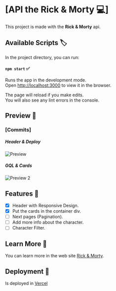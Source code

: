 # [API the Rick & Morty 💻]

This project is made with the **Rick & Morty** api.

## Available Scripts 🏷️

In the project directory, you can run:

#### `npm start` ✅

Runs the app in the development mode.\
Open [http://localhost:3000](http://localhost:3000) to view it in the browser.

The page will reload if you make edits.\
You will also see any lint errors in the console.

## Preview 📰
### **[Commits]**
##### _Header & Deploy_
![Preview](https://user-images.githubusercontent.com/61436653/124366318-84c6a680-dc14-11eb-8aed-6c714c99fed8.jpg)

##### _GQL & Cards_
![Preview 2](https://user-images.githubusercontent.com/61436653/124369017-f6125380-dc2c-11eb-8558-f76d9c5da613.jpg)

## Features 📝

- [x] Header with Responsive Design. 
- [x] Put the cards in the container div.
- [ ] Next pages (Pagination).
- [ ] Add more info about the character.
- [ ] Character Filter.

## Learn More 🤔

You can learn more in the web site [Rick & Morty](https://rickandmortyapi.com/).


## Deployment 🚀

Is deployed in [Vercel](https://api-rick-and-morty-91f5qhgwm-xxareizaxx.vercel.app/)



